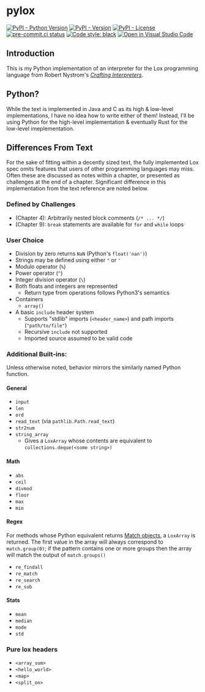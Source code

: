 # pylox
[![PyPI - Python Version](https://img.shields.io/pypi/pyversions/sco1-pylox)](https://pypi.org/project/sco1-pylox/)
[![PyPI - Version](https://img.shields.io/pypi/v/sco1-pylox)](https://pypi.org/project/sco1-pylox/)
[![PyPI - License](https://img.shields.io/pypi/l/sco1-pylox?color=magenta)](https://github.com/sco1/sco1-pylox/blob/main/LICENSE)
[![pre-commit.ci status](https://results.pre-commit.ci/badge/github/sco1/pylox/main.svg)](https://results.pre-commit.ci/latest/github/sco1/pylox/main)
[![Code style: black](https://img.shields.io/badge/code%20style-black-black)](https://github.com/psf/black)
[![Open in Visual Studio Code](https://img.shields.io/badge/Open%20in-VSCode.dev-blue)](https://vscode.dev/github.com/sco1/pylox)

## Introduction
This is my Python implementation of an interpreter for the Lox programming language from Robert Nystrom's *[Crafting Interpreters](https://craftinginterpreters.com/)*.

## Python?
While the text is implemented in Java and C as its high & low-level implementations, I have no idea how to write either of them! Instead, I'll be using Python for the high-level implementation & eventually Rust for the low-level imeplementation.

## Differences From Text
For the sake of fitting within a decently sized text, the fully implemented Lox spec omits features that users of other programming languages may miss. Often these are discussed as notes within a chapter, or presented as challenges at the end of a chapter. Significant difference in this implementation from the text reference are noted below.
### Defined by Challenges
  * (Chapter 4): Arbitrarily nested block comments (`/* ... */`)
  * (Chapter 9): `break` statements are available for `for` and `while` loops
### User Choice
  * Division by zero returns `NaN` (Python's `float('nan')`)
  * Strings may be defined using either `"` or `'`
  * Modulo operator (`%`)
  * Power operator (`^`)
  * Integer division operator (`\`)
  * Both floats and integers are represented
    * Return type from operations follows Python3's semantics
  * Containers
    * `array()`
  * A basic `include` header system
    * Supports "stdlib" imports (`<header_name>`) and path imports (`"path/to/file"`)
    * Recursive `include` not supported
    * Imported source assumed to be valid code

### Additional Built-ins:
Unless otherwise noted, behavior mirrors the similarly named Python function.

#### General
  * `input`
  * `len`
  * `ord`
  * `read_text` (via `pathlib.Path.read_text`)
  * `str2num`
  * `string_array`
    * Gives a `LoxArray` whose contents are equivalent to `collections.deque(<some string>)`

#### Math
  * `abs`
  * `ceil`
  * `divmod`
  * `floor`
  * `max`
  * `min`

#### Regex
For methods whose Python equivalent returns [Match objects](https://docs.python.org/3/library/re.html#match-objects), a `LoxArray` is returned. The first value in the array will always correspond to `match.group(0)`; if the pattern contains one or more groups then the array will match the output of `match.groups()`

  * `re_findall`
  * `re_match`
  * `re_search`
  * `re_sub`

#### Stats
  * `mean`
  * `median`
  * `mode`
  * `std`

### Pure lox headers
  * `<array_sum>`
  * `<hello_world>`
  * `<map>`
  * `<split_on>`
